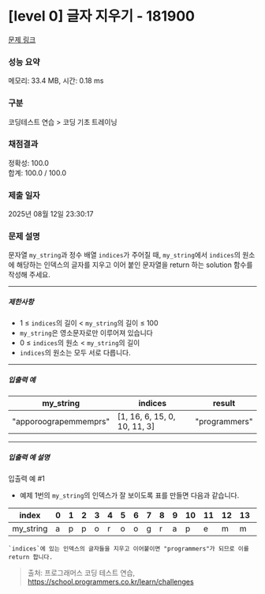 # [level 0] 글자 지우기 - 181900 

[문제 링크](https://school.programmers.co.kr/learn/courses/30/lessons/181900) 

### 성능 요약

메모리: 33.4 MB, 시간: 0.18 ms

### 구분

코딩테스트 연습 > 코딩 기초 트레이닝

### 채점결과

정확성: 100.0<br/>합계: 100.0 / 100.0

### 제출 일자

2025년 08월 12일 23:30:17

### 문제 설명

<p style="user-select: auto !important;">문자열 <code style="user-select: auto !important;">my_string</code>과 정수 배열 <code style="user-select: auto !important;">indices</code>가 주어질 때, <code style="user-select: auto !important;">my_string</code>에서 <code style="user-select: auto !important;">indices</code>의 원소에 해당하는 인덱스의 글자를 지우고 이어 붙인 문자열을 return 하는 solution 함수를 작성해 주세요.</p>

<hr style="user-select: auto !important;">

<h5 style="user-select: auto !important;">제한사항</h5>

<ul style="user-select: auto !important;">
<li style="user-select: auto !important;">1 ≤ <code style="user-select: auto !important;">indices</code>의 길이 &lt; <code style="user-select: auto !important;">my_string</code>의 길이 ≤ 100</li>
<li style="user-select: auto !important;"><code style="user-select: auto !important;">my_string</code>은 영소문자로만 이루어져 있습니다</li>
<li style="user-select: auto !important;">0 ≤ <code style="user-select: auto !important;">indices</code>의 원소 &lt; <code style="user-select: auto !important;">my_string</code>의 길이</li>
<li style="user-select: auto !important;"><code style="user-select: auto !important;">indices</code>의 원소는 모두 서로 다릅니다.</li>
</ul>

<hr style="user-select: auto !important;">

<h5 style="user-select: auto !important;">입출력 예</h5>
<table class="table" style="user-select: auto !important;">
        <thead style="user-select: auto !important;"><tr style="user-select: auto !important;">
<th style="user-select: auto !important;">my_string</th>
<th style="user-select: auto !important;">indices</th>
<th style="user-select: auto !important;">result</th>
</tr>
</thead>
        <tbody style="user-select: auto !important;"><tr style="user-select: auto !important;">
<td style="user-select: auto !important;">"apporoograpemmemprs"</td>
<td style="user-select: auto !important;">[1, 16, 6, 15, 0, 10, 11, 3]</td>
<td style="user-select: auto !important;">"programmers"</td>
</tr>
</tbody>
      </table>
<hr style="user-select: auto !important;">

<h5 style="user-select: auto !important;">입출력 예 설명</h5>

<p style="user-select: auto !important;">입출력 예 #1</p>

<ul style="user-select: auto !important;">
<li style="user-select: auto !important;">예제 1번의 <code style="user-select: auto !important;">my_string</code>의 인덱스가 잘 보이도록 표를 만들면 다음과 같습니다.</li>
</ul>
<table class="table" style="user-select: auto !important;">
        <thead style="user-select: auto !important;"><tr style="user-select: auto !important;">
<th style="user-select: auto !important;">index</th>
<th style="user-select: auto !important;">0</th>
<th style="user-select: auto !important;">1</th>
<th style="user-select: auto !important;">2</th>
<th style="user-select: auto !important;">3</th>
<th style="user-select: auto !important;">4</th>
<th style="user-select: auto !important;">5</th>
<th style="user-select: auto !important;">6</th>
<th style="user-select: auto !important;">7</th>
<th style="user-select: auto !important;">8</th>
<th style="user-select: auto !important;">9</th>
<th style="user-select: auto !important;">10</th>
<th style="user-select: auto !important;">11</th>
<th style="user-select: auto !important;">12</th>
<th style="user-select: auto !important;">13</th>
<th style="user-select: auto !important;">14</th>
<th style="user-select: auto !important;">15</th>
<th style="user-select: auto !important;">16</th>
<th style="user-select: auto !important;">17</th>
<th style="user-select: auto !important;">18</th>
</tr>
</thead>
        <tbody style="user-select: auto !important;"><tr style="user-select: auto !important;">
<td style="user-select: auto !important;">my_string</td>
<td style="user-select: auto !important;">a</td>
<td style="user-select: auto !important;">p</td>
<td style="user-select: auto !important;">p</td>
<td style="user-select: auto !important;">o</td>
<td style="user-select: auto !important;">r</td>
<td style="user-select: auto !important;">o</td>
<td style="user-select: auto !important;">o</td>
<td style="user-select: auto !important;">g</td>
<td style="user-select: auto !important;">r</td>
<td style="user-select: auto !important;">a</td>
<td style="user-select: auto !important;">p</td>
<td style="user-select: auto !important;">e</td>
<td style="user-select: auto !important;">m</td>
<td style="user-select: auto !important;">m</td>
<td style="user-select: auto !important;">e</td>
<td style="user-select: auto !important;">m</td>
<td style="user-select: auto !important;">p</td>
<td style="user-select: auto !important;">r</td>
<td style="user-select: auto !important;">s</td>
</tr>
</tbody>
      </table><div class="highlight" style="user-select: auto !important;"><pre class="codehilite" style="user-select: auto !important;"><code style="user-select: auto !important;">`indices`에 있는 인덱스의 글자들을 지우고 이어붙이면 "programmers"가 되므로 이를 return 합니다.
</code></pre></div>

> 출처: 프로그래머스 코딩 테스트 연습, https://school.programmers.co.kr/learn/challenges